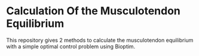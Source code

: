 # Calculation Of the Musculotendon Equilibrium

This repository gives 2 methods to calculate the musculotendon equilibrium with a simple optimal control problem using Bioptim.

